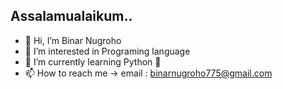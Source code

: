 ## Assalamualaikum..

- 👋 Hi, I’m Binar Nugroho
- 👀 I’m interested in Programing language
- 🌱 I’m currently learning Python 🐍
- 📫 How to reach me -> email : binarnugroho775@gmail.com
